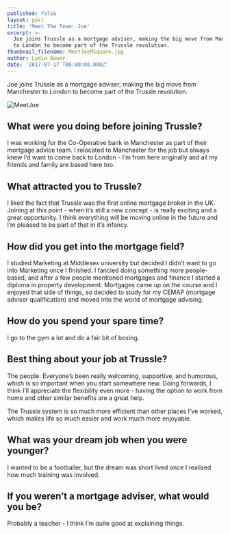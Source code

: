 ```yaml
---
published: false
layout: post
title: 'Meet The Team: Joe'
excerpt: >-
  Joe joins Trussle as a mortgage adviser, making the big move from Manchester
  to London to become part of the Trussle revolution.  
thumbnail_filename: MeetJoeMSquare.jpg
author: Lydia Bower
date: '2017-07-17 T00:00:00.000Z'
---
```

Joe joins Trussle as a mortgage adviser, making the big move from Manchester to London to become part of the Trussle revolution. 

![MeetJoe]({{site.baseurl}}/images/post_images/MeetJoeM.jpg)

## What were you doing before joining Trussle?
I was working for the Co-Operative bank in Manchester as part of their mortgage advice team. I relocated to Manchester for the job but always knew I’d want to come back to London - I’m from here originally and all my friends and family are based here too. 

## What attracted you to Trussle?
I liked the fact that Trussle was the first online mortgage broker in the UK. Joining at this point - when it’s still a new concept - is really exciting and a great opportunity. I think everything will be moving online in the future and I’m pleased to be part of that in it’s infancy. 

## How did you get into the mortgage field?
I studied Marketing at Middlesex university but decided I didn’t want to go into Marketing once I finished. I fancied doing something more people-based, and after a few people mentioned mortgages and finance I started a diploma in property development. Mortgages came up on the course and I enjoyed that side of things, so decided to study for my CEMAP (mortgage adviser qualification) and moved into the world of mortgage advising.  

## How do you spend your spare time?
I go to the gym a lot and do a fair bit of boxing. 

## Best thing about your job at Trussle?
The people. Everyone’s been really welcoming, supportive, and humorous, which is so important when you start somewhere new. Going forwards, I think I’ll appreciate the flexibility even more - having the option to work from home and other similar benefits are a great help. 

The Trussle system is so much more efficient than other places I’ve worked, which makes life so much easier and work much more enjoyable. 

## What was your dream job when you were younger?
I wanted to be a footballer, but the dream was short lived once I realised how much training was involved. 

## If you weren’t a mortgage adviser, what would you be?
Probably a teacher - I think I’m quite good at explaining things.

